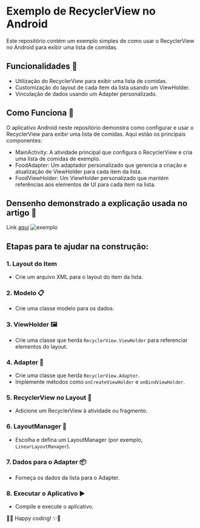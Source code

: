 # Exemplo de RecyclerView no Android

Este repositório contém um exemplo simples de como usar o RecyclerView no Android para exibir uma lista de comidas.

## Funcionalidades 🌟

- Utilização do RecyclerView para exibir uma lista de comidas.
- Customização do layout de cada item da lista usando um ViewHolder.
- Vinculação de dados usando um Adapter personalizado.

## Como Funciona 🤔

O aplicativo Android neste repositório demonstra como configurar e usar o RecyclerView para exibir uma lista de comidas. Aqui estão os principais componentes:

- MainActivity: A atividade principal que configura o RecyclerView e cria uma lista de comidas de exemplo.
- FoodAdapter: Um adaptador personalizado que gerencia a criação e atualização de ViewHolder para cada item da lista.
- FoodViewHolder: Um ViewHolder personalizado que mantém referências aos elementos de UI para cada item na lista.


## Densenho demonstrado a explicação usada no artigo 🎨

Link [aqui](#)
![exemplo](https://github.com/anabergerr/foodlist-example/assets/89489383/9a3fffa7-ee39-4980-9d5f-4661c5204e97)


## Etapas para te ajudar na construção:

### 1. Layout do Item
   - Crie um arquivo XML para o layout do item da lista.

### 2. Modelo 📋
   - Crie uma classe modelo para os dados.

### 3. ViewHolder 🖼️
   - Crie uma classe que herda `RecyclerView.ViewHolder` para referenciar elementos do layout.

### 4. Adapter 🔄
   - Crie uma classe que herda `RecyclerView.Adapter`.
   - Implemente métodos como `onCreateViewHolder` e `onBindViewHolder`.

### 5. RecyclerView no Layout 📱
   - Adicione um RecyclerView à atividade ou fragmento.

### 6. LayoutManager 🎨
   - Escolha e defina um LayoutManager (por exemplo, `LinearLayoutManager`).

### 7. Dados para o Adapter 📦
   - Forneça os dados da lista para o Adapter.

### 8. Executar o Aplicativo ▶️
   - Compile e execute o aplicativo.



  
🚀✨ Happy coding! ✨🚀
